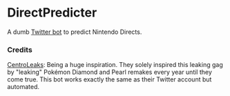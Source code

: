 # DirectPredicter
A dumb [Twitter bot](https://twitter.com/DirectPredicter) to predict Nintendo Directs.

### Credits
[CentroLeaks](https://twitter.com/CentroLeaks): Being a huge inspiration. They solely inspired this leaking gag by "leaking" Pokémon Diamond and Pearl remakes every year until they come true. This bot works exactly the same as their Twitter account but automated.
